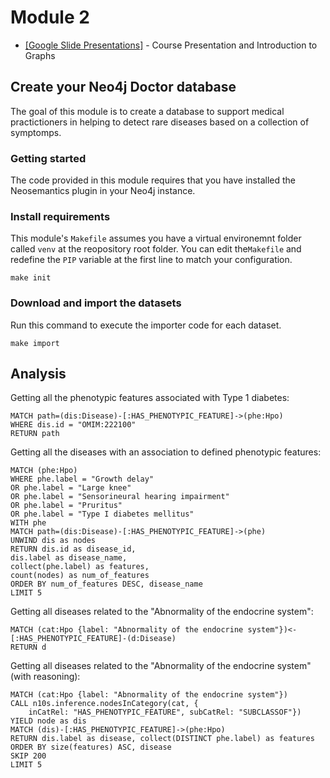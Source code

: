 # Module 2
* [\[Google Slide Presentations\]](https://docs.google.com/presentation/d/1r08E8qqqLyIF61M6bpBZ3zR8341b5-DzeAIBOBPz9-I/edit?usp=sharing) - Course Presentation and Introduction to Graphs

## Create your Neo4j Doctor database
The goal of this module is to create a database to support medical practictioners in helping to detect rare diseases based on a collection of symptomps.

### Getting started
The code provided in this module requires that you have installed the Neosemantics plugin in your Neo4j instance.

### Install requirements
This module's `Makefile` assumes you have a virtual environemnt folder called `venv` 
at the reopository root folder. You can edit the`Makefile` and redefine the `PIP` variable
at the first line to match your configuration.
```shell
make init
```

### Download and import the datasets
Run this command to execute the importer code for each dataset.
```shell
make import
```

## Analysis
Getting all the phenotypic features associated with Type 1 diabetes:
```cypher
MATCH path=(dis:Disease)-[:HAS_PHENOTYPIC_FEATURE]->(phe:Hpo)
WHERE dis.id = "OMIM:222100"
RETURN path
```

Getting all the diseases with an association to defined phenotypic features:
```cypher
MATCH (phe:Hpo)
WHERE phe.label = "Growth delay"
OR phe.label = "Large knee"
OR phe.label = "Sensorineural hearing impairment"
OR phe.label = "Pruritus"
OR phe.label = "Type I diabetes mellitus"
WITH phe
MATCH path=(dis:Disease)-[:HAS_PHENOTYPIC_FEATURE]->(phe)
UNWIND dis as nodes
RETURN dis.id as disease_id, 
dis.label as disease_name,
collect(phe.label) as features,
count(nodes) as num_of_features
ORDER BY num_of_features DESC, disease_name
LIMIT 5
```

Getting all diseases related to the "Abnormality of the endocrine system":
```cypher
MATCH (cat:Hpo {label: "Abnormality of the endocrine system"})<-[:HAS_PHENOTYPIC_FEATURE]-(d:Disease)
RETURN d
```

Getting all diseases related to the "Abnormality of the endocrine system" (with reasoning):
```
MATCH (cat:Hpo {label: "Abnormality of the endocrine system"})
CALL n10s.inference.nodesInCategory(cat, { 
    inCatRel: "HAS_PHENOTYPIC_FEATURE", subCatRel: "SUBCLASSOF"})
YIELD node as dis
MATCH (dis)-[:HAS_PHENOTYPIC_FEATURE]->(phe:Hpo)
RETURN dis.label as disease, collect(DISTINCT phe.label) as features
ORDER BY size(features) ASC, disease
SKIP 200
LIMIT 5
```
